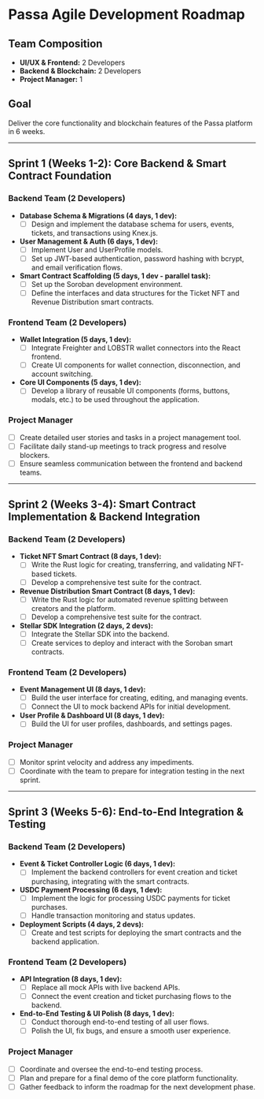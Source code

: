 # Passa Agile Development Roadmap

## Team Composition
- **UI/UX & Frontend:** 2 Developers
- **Backend & Blockchain:** 2 Developers
- **Project Manager:** 1

## Goal
Deliver the core functionality and blockchain features of the Passa platform in 6 weeks.

---

## Sprint 1 (Weeks 1-2): Core Backend & Smart Contract Foundation

### Backend Team (2 Developers)
- **Database Schema & Migrations (4 days, 1 dev):**
  - [ ] Design and implement the database schema for users, events, tickets, and transactions using Knex.js.
- **User Management & Auth (6 days, 1 dev):**
  - [ ] Implement User and UserProfile models.
  - [ ] Set up JWT-based authentication, password hashing with bcrypt, and email verification flows.
- **Smart Contract Scaffolding (5 days, 1 dev - parallel task):**
  - [ ] Set up the Soroban development environment.
  - [ ] Define the interfaces and data structures for the Ticket NFT and Revenue Distribution smart contracts.

### Frontend Team (2 Developers)
- **Wallet Integration (5 days, 1 dev):**
  - [ ] Integrate Freighter and LOBSTR wallet connectors into the React frontend.
  - [ ] Create UI components for wallet connection, disconnection, and account switching.
- **Core UI Components (5 days, 1 dev):**
  - [ ] Develop a library of reusable UI components (forms, buttons, modals, etc.) to be used throughout the application.

### Project Manager
- [ ] Create detailed user stories and tasks in a project management tool.
- [ ] Facilitate daily stand-up meetings to track progress and resolve blockers.
- [ ] Ensure seamless communication between the frontend and backend teams.

---

## Sprint 2 (Weeks 3-4): Smart Contract Implementation & Backend Integration

### Backend Team (2 Developers)
- **Ticket NFT Smart Contract (8 days, 1 dev):**
  - [ ] Write the Rust logic for creating, transferring, and validating NFT-based tickets.
  - [ ] Develop a comprehensive test suite for the contract.
- **Revenue Distribution Smart Contract (8 days, 1 dev):**
  - [ ] Write the Rust logic for automated revenue splitting between creators and the platform.
  - [ ] Develop a comprehensive test suite for the contract.
- **Stellar SDK Integration (2 days, 2 devs):**
  - [ ] Integrate the Stellar SDK into the backend.
  - [ ] Create services to deploy and interact with the Soroban smart contracts.

### Frontend Team (2 Developers)
- **Event Management UI (8 days, 1 dev):**
  - [ ] Build the user interface for creating, editing, and managing events.
  - [ ] Connect the UI to mock backend APIs for initial development.
- **User Profile & Dashboard UI (8 days, 1 dev):**
  - [ ] Build the UI for user profiles, dashboards, and settings pages.

### Project Manager
- [ ] Monitor sprint velocity and address any impediments.
- [ ] Coordinate with the team to prepare for integration testing in the next sprint.

---

## Sprint 3 (Weeks 5-6): End-to-End Integration & Testing

### Backend Team (2 Developers)
- **Event & Ticket Controller Logic (6 days, 1 dev):**
  - [ ] Implement the backend controllers for event creation and ticket purchasing, integrating with the smart contracts.
- **USDC Payment Processing (6 days, 1 dev):**
  - [ ] Implement the logic for processing USDC payments for ticket purchases.
  - [ ] Handle transaction monitoring and status updates.
- **Deployment Scripts (4 days, 2 devs):**
  - [ ] Create and test scripts for deploying the smart contracts and the backend application.

### Frontend Team (2 Developers)
- **API Integration (8 days, 1 dev):**
  - [ ] Replace all mock APIs with live backend APIs.
  - [ ] Connect the event creation and ticket purchasing flows to the backend.
- **End-to-End Testing & UI Polish (8 days, 1 dev):**
  - [ ] Conduct thorough end-to-end testing of all user flows.
  - [ ] Polish the UI, fix bugs, and ensure a smooth user experience.

### Project Manager
- [ ] Coordinate and oversee the end-to-end testing process.
- [ ] Plan and prepare for a final demo of the core platform functionality.
- [ ] Gather feedback to inform the roadmap for the next development phase.
